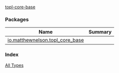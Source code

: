 [topl-core-base](./index.md)

### Packages

| Name | Summary |
|---|---|
| [io.matthewnelson.topl_core_base](io.matthewnelson.topl_core_base/index.md) |  |

### Index

[All Types](alltypes/index.md)